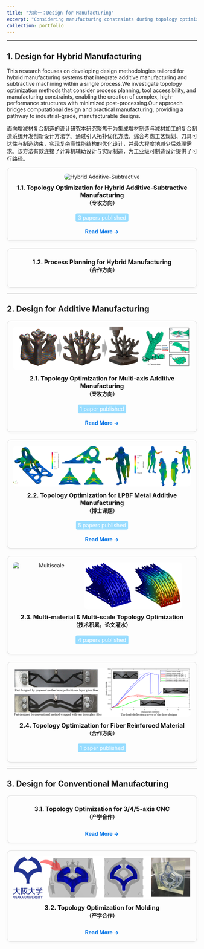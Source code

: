 ```yaml
---
title: "方向一：Design for Manufacturing"
excerpt: "Considering manufacturing constraints during topology optimization brings designs closer to practical implementation.<br/><img src='/images/封面2.png'>"
collection: portfolio
---
```


<style>
.card-grid {
  display: grid;
  grid-template-columns: repeat(auto-fit, minmax(280px, 1fr));
  gap: 20px;
}
.card {
  border: 1px solid #ddd;
  border-radius: 10px;
  padding: 15px;
  box-shadow: 0 2px 6px rgba(0, 0, 0, 0.05);
  text-align: center;
}
.card img {
  width: 100%;
  border-radius: 8px;
}
.card h4 {
  font-size: 16px;
  margin-top: 10px;
}
.card a {
  display: inline-block;
  margin-top: 6px;
  font-weight: bold;
  text-decoration: none;
  color: #0073e6;
}
.card a:hover {
  color: #0056a3;
}
</style>

---

## 1. Design for Hybrid Manufacturing
<div class="research-text2">
<p>
This research focuses on developing design methodologies tailored for hybrid manufacturing systems that integrate additive manufacturing and subtractive machining within a single process.We investigate topology optimization methods that consider process planning, tool accessibility, and manufacturing constraints, enabling the creation of complex, high-performance structures with minimized post-processing.Our approach bridges computational design and practical manufacturing, providing a pathway to industrial-grade, manufacturable designs.
</p>

<p>
面向增减材复合制造的设计研究本研究聚焦于为集成增材制造与减材加工的复合制造系统开发创新设计方法学。通过引入拓扑优化方法，综合考虑工艺规划、刀具可达性与制造约束，实现复杂高性能结构的优化设计，并最大程度地减少后处理需求。该方法有效连接了计算机辅助设计与实际制造，为工业级可制造设计提供了可行路径。
</p>
</div>

<div class="card-grid">

<div class="card">
  <img src='/images/HASM/HASM1.png' alt="Hybrid Additive-Subtractive">
  <h4>1.1. Topology Optimization for Hybrid Additive-Subtractive Manufacturing<br/><span style="font-size:14px;">（专攻方向）</span></h4>
  <p style="text-align:center;">
  <span style="background-color:#99ddff; color:white; padding:3px 6px; border-radius:4px;">
    3 papers published
  </span>
</p>
  <a href="{{ '/portfolio/sub/HASM/' | relative_url }}" class="btn">Read More →</a>
</div>

<div class="card">
  <h4>1.2. Process Planning for Hybrid Manufacturing<br/><span style="font-size:14px;">（合作方向）</span></h4>
</div>

</div>

---

## 2. Design for Additive Manufacturing

<div class="card-grid">

<div class="card">
  <img src='/images/multi-axis AM/图片1.png' alt="Multi-axis AM">
  <h4>2.1. Topology Optimization for Multi-axis Additive Manufacturing<br/><span style="font-size:14px;">（专攻方向）</span></h4>
  <p style="text-align:center;">
  <span style="background-color:#99ddff; color:white; padding:3px 6px; border-radius:4px;">
    1 paper published
  </span>
</p>
  <a href="{{ '/portfolio/sub/AM2/' | relative_url }}" class="btn">Read More →</a>
</div>

<div class="card">
  <img src='/images/manufacturing_process/研究0.png' alt="LPBF">
  <h4>2.2. Topology Optimization for LPBF Metal Additive Manufacturing<br/><span style="font-size:14px;">（博士课题）</span></h4>
  <p style="text-align:center;">
  <span style="background-color:#99ddff; color:white; padding:3px 6px; border-radius:4px;">
    5 papers published
  </span>
</p>
  <a href="{{ '/portfolio/sub/AM1/' | relative_url }}" class="btn">Read More →</a>
</div>

<div class="card">
  <div style="display: flex; gap: 0px;">
    <img src='/images/multiscale/TopResult_122.gif' style="width:40%;" alt="Multiscale">
    <img src='/images/multiscale/local.png' style="width:55%;" alt="Multiscale Local">
  </div>
  <h4>2.3. Multi-material & Multi-scale Topology Optimization<br/><span style="font-size:14px;">（技术积累，论文灌水）</span></h4>
  <p style="text-align:center;">
  <span style="background-color:#99ddff; color:white; padding:3px 6px; border-radius:4px;">
    4 papers published
  </span>
</p>
</div>

<div class="card">
  <img src='/images/fiber/fiber.png' alt="LPBF">
  <h4>2.4. Topology Optimization for Fiber Reinforced Material<br/><span style="font-size:14px;">（合作方向）</span></h4>
  <p style="text-align:center;">
  <span style="background-color:#99ddff; color:white; padding:3px 6px; border-radius:4px;">
    1 paper published
  </span>
</p>
</div>

</div>

---

## 3. Design for Conventional Manufacturing

<div class="card-grid">

<div class="card">
  <h4>3.1. Topology Optimization for 3/4/5-axis CNC<br/><span style="font-size:14px;">（产学合作）</span></h4>
  <a href="{{ '/portfolio/sub/AM11/' | relative_url }}" class="btn">Read More →</a>
</div>

<div class="card">
  <img src='/images/cooling/cooling.png' alt="Molding">
  <h4>3.2. Topology Optimization for Molding<br/><span style="font-size:14px;">（产学合作）</span></h4>
  <a href="{{ '/portfolio/sub/AM11/' | relative_url }}" class="btn">Read More →</a>
</div>

</div>

[def]: /manufacturing_process